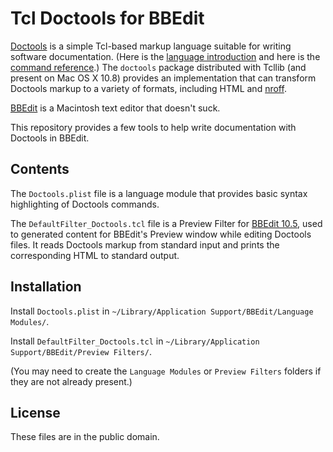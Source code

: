 # Tcl Doctools for BBEdit

[Doctools][1] is a simple Tcl-based markup language suitable for writing software documentation. (Here is the [language introduction][2] and here is the [command reference][3].) The `doctools` package distributed with Tcllib (and present on Mac OS X 10.8) provides an implementation that can transform Doctools markup to a variety of formats, including HTML and [nroff][4].

[BBEdit][5] is a Macintosh text editor that doesn't suck.

This repository provides a few tools to help write documentation with Doctools in BBEdit.

[1]: http://tcllib.sourceforge.net/doc/doctools_intro.html
[2]: http://tcllib.sourceforge.net/doc/doctools_lang_intro.html
[3]: http://tcllib.sourceforge.net/doc/doctools_lang_cmdref.html
[4]: https://en.wikipedia.org/wiki/Nroff
[5]: http://www.barebones.com/products/bbedit/

## Contents

The `Doctools.plist` file is a language module that provides basic syntax highlighting of Doctools commands.

The `DefaultFilter_Doctools.tcl` file is a Preview Filter for [BBEdit 10.5](http://www.barebones.com/support/bbedit/arch_bbedit105.html), used to generated content for BBEdit's Preview window while editing Doctools files. It reads Doctools markup from standard input and prints the corresponding HTML to standard output.

## Installation

Install `Doctools.plist` in `~/Library/Application Support/BBEdit/Language Modules/`.

Install `DefaultFilter_Doctools.tcl` in `~/Library/Application Support/BBEdit/Preview Filters/`.

(You may need to create the `Language Modules` or `Preview Filters` folders if they are not already present.)

## License

These files are in the public domain.
